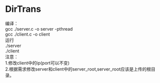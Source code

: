 # DirTrans
编译：<br>
    gcc ./server.c -o server -pthread<br>
    gcc ./client.c -o client<br>
运行<br>
    ./server<br>
    ./client<br>
注意：<br>
    1.修改client中的ip(port可以不变)<br>
    2.根据需求修改server和client中的server_root,server_root应该是上传的根目录。<br>

